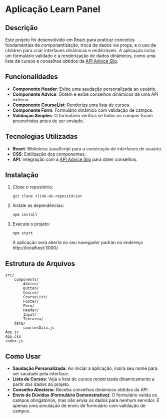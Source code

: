 # Aplicação Learn Panel

## Descrição

Este projeto foi desenvolvido em React para praticar conceitos fundamentais de componentização, troca de dados via props, e o uso de children para criar interfaces dinâmicas e reutilizáveis. A aplicação inclui um formulário validado e a renderização de dados dinâmicos, como uma lista de cursos e conselhos obtidos da [API Advice Slip](https://api.adviceslip.com/).

## Funcionalidades

- **Componente Header**: Exibe uma saudação personalizada ao usuário.
- **Componente Advice**: Obtém e exibe conselhos dinâmicos de uma API externa.
- **Componente CourseList**: Renderiza uma lista de cursos.
- **Componente Form**: Formulário dinâmico com validação de campos.
- **Validação Simples**: O formulário verifica se todos os campos foram preenchidos antes de ser enviado.

## Tecnologias Utilizadas

- **React**: Biblioteca JavaScript para a construção de interfaces de usuário.
- **CSS**: Estilização dos componentes.
- **API**: Integração com a [API Advice Slip](https://api.adviceslip.com/) para obter conselhos.

## Instalação

1. Clone o repositório:

    ```
    git clone <link-do-repositório>
    ```
2. Instale as dependências:
    ```
    npm install
    ```
3. Execute o projeto:
    ```
    npm start
    ```
    A aplicação será aberta no seu navegador padrão no endereço http://localhost:3000/.

## Estrutura de Arquivos

```
src/
    components/
        Advice/
        Button/
        Course/
        CourseList/
        Footer/
        Form/
        Header/
        Input/
        Textarea/
    data/
        coursesData.js
App.js
App.css
index.js
```    

## Como Usar

- **Saudação Personalizada**: Ao iniciar a aplicação, insira seu nome para ser saudado pela interface.
- **Lista de Cursos**: Veja a lista de cursos renderizada dinamicamente a partir dos dados do projeto.
- **Conselho Aleatório**: Receba conselhos dinâmicos obtidos da API.
- **Envio de Dúvidas (Formulário Demonstrativo)**: O formulário valida os campos obrigatórios, mas não envia os dados para nenhum servidor. É apenas uma simulação de envio de formulário com validação de campos.